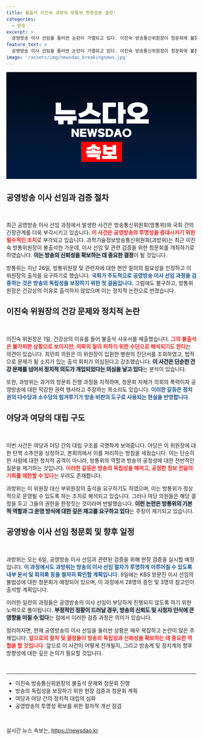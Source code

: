 ```yaml
---
title: 불출석 이진숙 과방위 방통위 현장검증 결정!
categories:
  - 방송
excerpt: >
  공영방송 이사 선임을 둘러싼 논란이 가열되고 있다. 이진숙 방송통신위원장이 청문회에 불참하자, 교묘한 회피 의혹이 제기됐다. 과방위는 이와 관련해 현장검증과 청문회를 추진하며 긴장감이 고조되고 있다. 과연 진실은 무엇일까? 클릭해서 자세히 알아보세요!
feature_text: >
  공영방송 이사 선임을 둘러싼 논란이 가열되고 있다. 이진숙 방송통신위원장이 청문회에 불참하자, 교묘한 회피 의혹이 제기됐다. 과방위는 이와 관련해 현장검증과 청문회를 추진하며 긴장감이 고조되고 있다. 과연 진실은 무엇일까? 클릭해서 자세히 알아보세요!
image: '/assets/img/newsdao_breakingnews.jpg'
---
```


<p><img src="/assets/img/newsdao_breakingnews.jpg" alt="firstkoreanews 속보" /></p>

<h2 data-ke-size="size26">공영방송 이사 선임과 검증 절차</h2>

<p data-ke-size="size16">&nbsp;</p>

<p>최근 공영방송 이사 선임 과정에서 발생한 사건은 방송통신위원회(방통위)와 국회 간의 긴장관계를 더욱 부각시키고 있습니다. <b><span style="color: #ee2323;">이 사건은 공영방송의 투명성을 증대시키기 위한 필수적인 조치</span></b>로 부각되고 있습니다. 과학기술정보방송통신위원회(과방위)는 최근 이진숙 방통위원장이 불출석한 가운데, 이사 선임 및 관련 검증을 위한 청문회를 개최하기로 하였습니다. <b><span style="background-color: #21538527;">이는 방송의 신뢰성을 확보하는 데 중요한 결정</span></b>이 될 것입니다.</p>

<p>방통위는 지난 26일, 방통위원장 및 관련자에 대한 현안 질의의 필요성을 인정하고 이 위원장의 출석을 요구하기로 했습니다. <b><span style="color: #1a5490;">국회가 주도적으로 공영방송 이사 선임 과정을 검증하는 것은 방송의 독립성을 보장하기 위한 첫 걸음입니다.</span></b> 그럼에도 불구하고, 방통위원장은 건강상의 이유로 출석하지 않았으며 이는 정치적 논란으로 번졌습니다.</p>

<h2 data-ke-size="size26">이진숙 위원장의 건강 문제와 정치적 논란</h2>

<p data-ke-size="size16">&nbsp;</p>

<p>이진숙 위원장은 1일, 건강상의 이유를 들어 불출석 사유서를 제출했습니다. <b><span style="color: #ee2323;">그의 불출석은 불가피한 상황으로 보이지만, 의회의 질의 피하기 위한 수단으로 해석되기도 한다</span></b>는 의견이 있습니다. 최민희 의원은 이 위원장이 입원한 병원의 진단서를 조회하였고, 법적으로 문제가 될 소지가 있는 출석 회피가 의심된다고 강조했습니다. <b><span style="background-color: #21538527;">이 사건은 단순한 건강 문제를 넘어서 정치적 의도가 개입되었다는 의심을 낳고 있다</span></b>는 분석이 있습니다.</p>

<p>또한, 과방위는 과거의 청문회 진행 과정을 지적하며, 청문회 자체가 의회의 폭력이자 공영방송에 대한 막강한 권력 행사라고 주장하는 목소리도 있습니다. <b><span style="color: #1a5490;">이러한 갈등은 정치권의 다수당과 소수당의 힘겨루기가 방송 비판의 도구로 사용되는 현실을 반영합니다.</span></b></p>

<h2 data-ke-size="size26">야당과 여당의 대립 구도</h2>

<p data-ke-size="size16">&nbsp;</p>

<p>이번 사건은 여당과 야당 간의 대립 구조를 극명하게 보여줍니다. 야당은 이 위원장에 대한 탄핵 소추안을 상정하고, 본회의에서 이를 처리하는 방침을 세웠습니다. 이는 단순히 한 사람에 대한 정치적 공격이 아니라, 방통위의 역할과 방송의 공정성에 대한 전반적인 질문을 제기하는 것입니다. <b><span style="color: #ee2323;">이러한 갈등은 방송의 독립성을 해치고, 공정한 정보 전달의 기회를 제한할 수 있다</span></b>는 우려도 존재합니다.</p>

<p>과방위는 이 위원장 대신 부위원장의 출석을 요구하기도 하였으며, 이는 방통위가 정상적으로 운영될 수 있도록 하는 조치로 해석되고 있습니다. 그러나 여당 의원들은 해당 결정을 두고 그들의 권한을 한정짓는 것이라며 반발했습니다. <b><span style="background-color: #21538527;">이런 논란은 방통위의 기본적 역할과 그 운영 방식에 대한 깊은 재고를 요구하고 있다</span></b>는 주장이 제기되고 있습니다.</p>

<h2 data-ke-size="size26">공영방송 이사 선임 청문회 및 향후 일정</h2>

<p data-ke-size="size16">&nbsp;</p>

<p>과방위는 오는 6일, 공영방송 이사 선임과 관련된 검증을 위해 현장 검증을 실시할 예정입니다. <b><span style="color: #1a5490;">이 과정에서도 과방위는 방송의 이사 선임 절차가 투명하게 이루어질 수 있도록 내부 문서 및 회의록 등을 철저히 확인할 계획입니다.</span></b> 9일에는 KBS 방문진 이사 선임의 불법성에 대한 청문회가 예정되어 있으며, 이 과정에서 28명의 증인 및 3명의 참고인이 출석할 계획입니다.</p>

<p>이러한 일련의 과정들은 공영방송의 이사 선임이 부당하게 진행되지 않도록 하기 위한 노력으로 풀이됩니다. <b><span style="background-color: #21538527;">부정적인 정황이 드러날 경우, 방송의 신뢰도 및 시청자 인식에 큰 영향을 미칠 수 있다</span></b>는 점에서 이러한 검증 과정은 의미가 있습니다.</p>

<p>정리하자면, 현재 공영방송의 이사 선임을 둘러싼 상황은 매우 복잡하고 논란이 많은 주제입니다. <b><span style="color: #ee2323;">앞으로의 절차 및 결정들이 방송의 독립성과 신뢰성을 확보하는 데 중요한 역할을 할 것입니다.</span></b> 앞으로 이 사건이 어떻게 전개될지, 그리고 방송계 및 정치계의 향후 방향성에 대한 깊은 논의가 필요할 것입니다. </p>

<p data-ke-size="size16">&nbsp;</p>

<hr>

<ul>
  <li>이진숙 방송통신위원장의 불출석 문제와 청문회 진행</li>
  <li>방송의 독립성을 보장하기 위한 현장 검증과 청문회 계획</li>
  <li>여당과 야당 간의 정치적 대립의 심화</li>
  <li>공영방송의 투명성 확보를 위한 절차적 개선 점검</li>
</ul>

<p data-ke-size="size16">&nbsp;</p>
실시간 뉴스 속보는, <a href="https://newsdao.kr" rel="dofollow">https://newsdao.kr</a>


